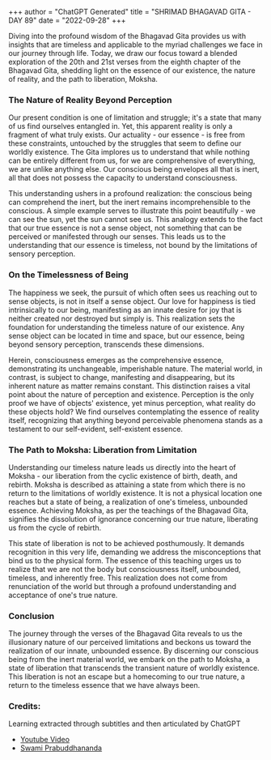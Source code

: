 +++
author = "ChatGPT Generated"
title = "SHRIMAD BHAGAVAD GITA - DAY 89"
date = "2022-09-28"
+++

Diving into the profound wisdom of the Bhagavad Gita provides us with insights that are timeless and applicable to the myriad challenges we face in our journey through life. Today, we draw our focus toward a blended exploration of the 20th and 21st verses from the eighth chapter of the Bhagavad Gita, shedding light on the essence of our existence, the nature of reality, and the path to liberation, Moksha.

### The Nature of Reality Beyond Perception

Our present condition is one of limitation and struggle; it's a state that many of us find ourselves entangled in. Yet, this apparent reality is only a fragment of what truly exists. Our actuality - our essence - is free from these constraints, untouched by the struggles that seem to define our worldly existence. The Gita implores us to understand that while nothing can be entirely different from us, for we are comprehensive of everything, we are unlike anything else. Our conscious being envelopes all that is inert, all that does not possess the capacity to understand consciousness.

This understanding ushers in a profound realization: the conscious being can comprehend the inert, but the inert remains incomprehensible to the conscious. A simple example serves to illustrate this point beautifully - we can see the sun, yet the sun cannot see us. This analogy extends to the fact that our true essence is not a sense object, not something that can be perceived or manifested through our senses. This leads us to the understanding that our essence is timeless, not bound by the limitations of sensory perception.

### On the Timelessness of Being

The happiness we seek, the pursuit of which often sees us reaching out to sense objects, is not in itself a sense object. Our love for happiness is tied intrinsically to our being, manifesting as an innate desire for joy that is neither created nor destroyed but simply is. This realization sets the foundation for understanding the timeless nature of our existence. Any sense object can be located in time and space, but our essence, being beyond sensory perception, transcends these dimensions. 

Herein, consciousness emerges as the comprehensive essence, demonstrating its unchangeable, imperishable nature. The material world, in contrast, is subject to change, manifesting and disappearing, but its inherent nature as matter remains constant. This distinction raises a vital point about the nature of perception and existence. Perception is the only proof we have of objects' existence, yet minus perception, what reality do these objects hold? We find ourselves contemplating the essence of reality itself, recognizing that anything beyond perceivable phenomena stands as a testament to our self-evident, self-existent essence.

### The Path to Moksha: Liberation from Limitation

Understanding our timeless nature leads us directly into the heart of Moksha - our liberation from the cyclic existence of birth, death, and rebirth. Moksha is described as attaining a state from which there is no return to the limitations of worldly existence. It is not a physical location one reaches but a state of being, a realization of one's timeless, unbounded essence. Achieving Moksha, as per the teachings of the Bhagavad Gita, signifies the dissolution of ignorance concerning our true nature, liberating us from the cycle of rebirth.

This state of liberation is not to be achieved posthumously. It demands recognition in this very life, demanding we address the misconceptions that bind us to the physical form. The essence of this teaching urges us to realize that we are not the body but consciousness itself, unbounded, timeless, and inherently free. This realization does not come from renunciation of the world but through a profound understanding and acceptance of one's true nature.

### Conclusion

The journey through the verses of the Bhagavad Gita reveals to us the illusionary nature of our perceived limitations and beckons us toward the realization of our innate, unbounded essence. By discerning our conscious being from the inert material world, we embark on the path to Moksha, a state of liberation that transcends the transient nature of worldly existence. This liberation is not an escape but a homecoming to our true nature, a return to the timeless essence that we have always been.

### Credits:

Learning extracted through subtitles and then articulated by ChatGPT

* [Youtube Video](https://www.youtube.com/watch?v=0GJmxckyZdI)
* [Swami Prabuddhananda](https://www.youtube.com/@upanishadswithswamiprabudd4019/streams)